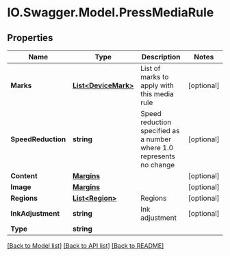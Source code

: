 # IO.Swagger.Model.PressMediaRule
## Properties

Name | Type | Description | Notes
------------ | ------------- | ------------- | -------------
**Marks** | [**List&lt;DeviceMark&gt;**](DeviceMark.md) | List of marks to apply with this media rule | [optional] 
**SpeedReduction** | **string** | Speed reduction specified as a number where 1.0 represents no change | [optional] 
**Content** | [**Margins**](Margins.md) |  | [optional] 
**Image** | [**Margins**](Margins.md) |  | [optional] 
**Regions** | [**List&lt;Region&gt;**](Region.md) | Regions | [optional] 
**InkAdjustment** | **string** | Ink adjustment | [optional] 
**Type** | **string** |  | 

[[Back to Model list]](../README.md#documentation-for-models) [[Back to API list]](../README.md#documentation-for-api-endpoints) [[Back to README]](../README.md)

